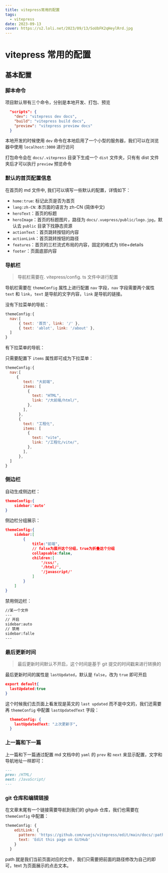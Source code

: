 ```yaml
---
title: vitepress常用的配置
tags:
  - vitepress
date: 2023-09-13
cover: https://s2.loli.net/2023/09/13/SoUbFK2qHeylRrd.jpg
---
```

# vitepress 常用的配置

## 基本配置

### 脚本命令

项目默认带有三个命令，分别是本地开发、打包、预览

```json
  "scripts": {
    "dev": "vitepress dev docs",
    "build": "vitepress build docs",
    "preview": "vitepress preview docs"
  }
```

本地开发的时候使用 `dev` 命令在本地启用了一个小型的服务器，我们可以在浏览器中使用 `localhost:3000` 进行访问

打包命令会在 `docs/.vitepress` 目录下生成一个 `dist` 文件夹，只有有 dist 文件夹后才可以执行 `preview` 预览命令

### 默认的首页配置信息

在首页的 md 文件中, 我们可以填写一些默认的配置，详情如下：
- `home:true`: 标记此页是否为首页
- `lang:zh-CN`: 本页面的语言为 zh-CN (简体中文)
- `heroText`：首页的标题
- `heroImage`：首页的标题图片，路径为 `docs/.vuepress/public/logo.jpg`，默认去 `public` 目录下找静态资源
- `actionText`：首页跳转按钮的内容
- `actionLink`：首页跳转按钮的路径
- `features`：首页的三栏流式布局的内容，固定的格式为 title+details
- `footer`：页面底部内容

### 导航栏

> 导航栏需要在. vitepress/config. ts 文件中进行配置

导航栏需要在 `themeConfig` 属性上进行配置 `nav` 字段，`nav` 字段需要两个属性 `text` 和 `link`，`text` 是导航的文字内容，`link` 是导航的链接。

没有下拉菜单的导航：

```javascript
themeConfig:{
  nav:[
	  { text: '首页', link: '/' },
	  { text: 'ablot', link: '/about' },
  ]
}
```

有下拉菜单的导航：

只需要配置下 `items` 属性即可成为下拉菜单：

```javascript
themeConfig:{
  nav:[
     {
        text: "大前端",
        items: [
          {
            text: "HTML",
            link: "/大前端/html/",
          },
        ],
      },
      {
        text: "工程化",
        items: [
          {
            text: "vite",
            link: "/工程化/vite/",
          },
        ],
      },
  ]
}
```

### 侧边栏

自动生成侧边栏：

```json
themeConfig:{
	sidebar:'auto'
}
```

侧边栏分组展示：

```json
themeConfig:{
	sidebar:[
		{
		    title:"前端",
		    // false为展开这个分组，true为折叠这个分组
		    collapsable:false,
		    children:[
			    '/css/',
			    '/html/',
			    '/javascript/'
		    ]
		}
	]
}
```

禁用侧边栏：

```md
//某一个文件
---
// 开启
sidebar:auto
// 禁用
sidebar:falle
---
```

### 最后更新时间

> 最后更新时间默认不开启，这个时间是基于 git 提交的时间戳来进行转换的

最后更新时间的属性是 `lastUpdated`，默认是 `false`，改为 `true` 即可开启

```json
export default{
  lastUpdated:true
}
```

这个时候我们去页面上看发现是英文的 `last updated` 而不是中文的，我们还需要再 `themeConfig` 中配置 `lastUpdatedText` 字段：

```json
  themeConfig: {
    lastUpdatedText: "上次更新于",
  }
```

### 上一篇和下一篇

上一篇和下一篇通过配置 md 文档中的 `yaml` 的 `prev` 和 `next` 来显示配置，文字和导航地址一样即可：

```md
--- 
prev: /HTML/ 
next: /JavaScript/ 
---
```

### git 仓库和编辑链接

在文章末尾有一个链接需要导航到我们的 gitgub 仓库，我们也需要在 `themeConfig` 中配置：

```JavaScript
themeConfig: {
    editLink: {
      pattern: 'https://github.com/vuejs/vitepress/edit/main/docs/:path',
      text: 'Edit this page on GitHub'
    }
  }
```

path 就是我们当前页面对应的文件，我们只需要把前面的路径修改为自己的即可，text 为页面展示的点击文本。

